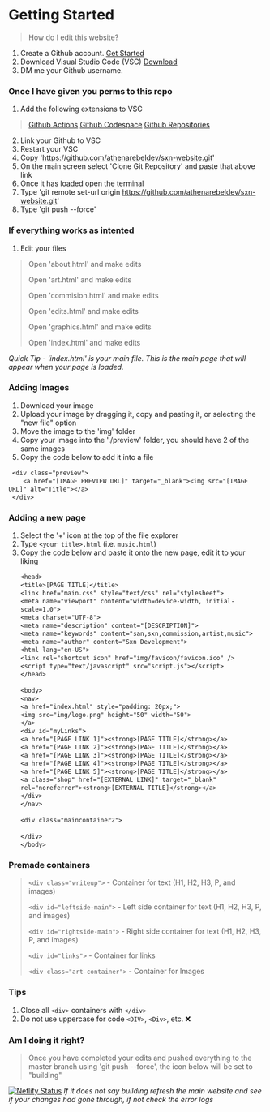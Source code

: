 # Getting Started 
> How do I edit this website?

1. Create a Github account. [Get Started](https://github.com/signup)
2. Download Visual Studio Code (VSC) [Download](https://code.visualstudio.com/download)
3. DM me your Github username.

### Once I have given you perms to this repo 
1. Add the following extensions to VSC
> [Github Actions](https://marketplace.visualstudio.com/items?itemName=GitHub.vscode-github-actions)
> [Github Codespace](https://marketplace.visualstudio.com/items?itemName=GitHub.codespaces)
> [Github Repositories](https://marketplace.visualstudio.com/items?itemName=GitHub.remotehub)
2. Link your Github to VSC
3. Restart your VSC
4. Copy 'https://github.com/athenarebeldev/sxn-website.git'
5. On the main screen select 'Clone Git Repository' and paste that above link
6. Once it has loaded open the terminal
7. Type 'git remote set-url origin https://github.com/athenarebeldev/sxn-website.git'
8. Type 'git push --force'

### If everything works as intented 
1. Edit your files
> 
> Open 'about.html' and make edits
> 
> Open 'art.html' and make edits
> 
> Open 'commision.html' and make edits
> 
> Open 'edits.html' and make edits
> 
> Open 'graphics.html' and make edits
> 
> Open 'index.html' and make edits
> 
*Quick Tip - 'index.html' is your main file. This is the main page that will appear when your page is loaded.*

### Adding Images 
1. Download your image
2. Upload your image by dragging it, copy and pasting it, or selecting the "new file" option
3. Move the image to the 'img' folder
4. Copy your image into the './preview' folder, you should have 2 of the same images
5. Copy the code below to add it into a file
```
 <div class="preview">
    <a href="[IMAGE PREVIEW URL]" target="_blank"><img src="[IMAGE URL]" alt="Title"></a>
 </div>
```

### Adding a new page
1. Select the '+' icon at the top of the file explorer
2. Type `<your title>.html` (i.e. `music.html`)
3. Copy the code below and paste it onto the new page, edit it to your liking
    ```
    <head>
    <title>[PAGE TITLE]</title>
    <link href="main.css" style="text/css" rel="stylesheet">
    <meta name="viewport" content="width=device-width, initial-scale=1.0">
    <meta charset="UTF-8">
    <meta name="description" content="[DESCRIPTION]">
    <meta name="keywords" content="san,sxn,commission,artist,music">
    <meta name="author" content="Sxn Development">
    <html lang="en-US">
    <link rel="shortcut icon" href="img/favicon/favicon.ico" />
    <script type="text/javascript" src="script.js"></script>
    </head>
    
    <body>
    <nav>
    <a href="index.html" style="padding: 20px;">
    <img src="img/logo.png" height="50" width="50">
    </a>
    <div id="myLinks">
    <a href="[PAGE LINK 1]"><strong>[PAGE TITLE]</strong></a>
    <a href="[PAGE LINK 2]"><strong>[PAGE TITLE]</strong></a>
    <a href="[PAGE LINK 3]"><strong>[PAGE TITLE]</strong></a>
    <a href="[PAGE LINK 4]"><strong>[PAGE TITLE]</strong></a>
    <a href="[PAGE LINK 5]"><strong>[PAGE TITLE]</strong></a>
    <a class="shop" href="[EXTERNAL LINK]" target="_blank" rel="noreferrer"><strong>[EXTERNAL TITLE]</strong></a>
    </div>
    </nav>

    <div class="maincontainer2">

    </div>
    </body>
    ```


### Premade containers 
> `<div class="writeup">` - Container for text (H1, H2, H3, P, and images)
> 
> `<div id="leftside-main">` - Left side container for text (H1, H2, H3, P, and images)
> 
> `<div id="rightside-main">` - Right side container for text (H1, H2, H3, P, and images)
> 
> `<div id="links">` - Container for links
> 
> `<div class="art-container">` - Container for Images

### Tips 
1. Close all `<div>` containers with `</div>`
2. Do not use uppercase for code `<DIV>`, `<Div>`, etc. ❌

### Am I doing it right? 
> Once you have completed your edits and pushed everything to the master branch using 'git push --force', the icon below will be set to "building"
> 
[![Netlify Status](https://api.netlify.com/api/v1/badges/0474eb42-2f9b-4f83-a55e-6d3a03f5189c/deploy-status)](https://app.netlify.com/sites/sxn-web/deploys)
*If it does not say building refresh the main website and see if your changes had gone through, if not check the error logs*